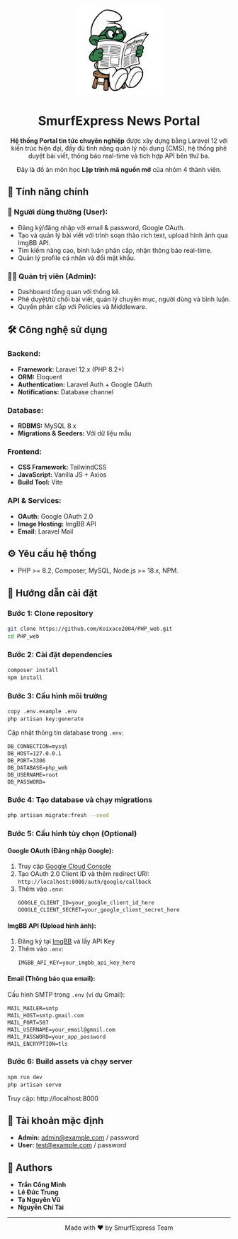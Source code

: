 <div align="center">
  <img src="public/logo.png" alt="Logo" width="200"/>

# SmurfExpress News Portal

**Hệ thống Portal tin tức chuyên nghiệp** được xây dựng bằng Laravel 12 với kiến trúc hiện đại, đầy đủ tính năng quản lý nội dung (CMS), hệ thống phê duyệt bài viết, thông báo real-time và tích hợp API bên thứ ba.

Đây là đồ án môn học **Lập trình mã nguồn mở** của nhóm 4 thành viên.

</div>

## 🚀 Tính năng chính

### 🎯 Người dùng thường (User):

-   Đăng ký/đăng nhập với email & password, Google OAuth.
-   Tạo và quản lý bài viết với trình soạn thảo rich text, upload hình ảnh qua ImgBB API.
-   Tìm kiếm nâng cao, bình luận phân cấp, nhận thông báo real-time.
-   Quản lý profile cá nhân và đổi mật khẩu.

### 👨‍💼 Quản trị viên (Admin):

-   Dashboard tổng quan với thống kê.
-   Phê duyệt/từ chối bài viết, quản lý chuyên mục, người dùng và bình luận.
-   Quyền phân cấp với Policies và Middleware.

## 🛠️ Công nghệ sử dụng

### Backend:

-   **Framework:** Laravel 12.x (PHP 8.2+)
-   **ORM:** Eloquent
-   **Authentication:** Laravel Auth + Google OAuth
-   **Notifications:** Database channel

### Database:

-   **RDBMS:** MySQL 8.x
-   **Migrations & Seeders:** Với dữ liệu mẫu

### Frontend:

-   **CSS Framework:** TailwindCSS
-   **JavaScript:** Vanilla JS + Axios
-   **Build Tool:** Vite

### API & Services:

-   **OAuth:** Google OAuth 2.0
-   **Image Hosting:** ImgBB API
-   **Email:** Laravel Mail

## ⚙️ Yêu cầu hệ thống

-   PHP >= 8.2, Composer, MySQL, Node.js >= 18.x, NPM.

## 🚀 Hướng dẫn cài đặt

### Bước 1: Clone repository

```bash
git clone https://github.com/Koixaco2004/PHP_web.git
cd PHP_web
```

### Bước 2: Cài đặt dependencies

```bash
composer install
npm install
```

### Bước 3: Cấu hình môi trường

```bash
copy .env.example .env
php artisan key:generate
```

Cập nhật thông tin database trong `.env`:

```env
DB_CONNECTION=mysql
DB_HOST=127.0.0.1
DB_PORT=3306
DB_DATABASE=php_web
DB_USERNAME=root
DB_PASSWORD=
```

### Bước 4: Tạo database và chạy migrations

```bash
php artisan migrate:fresh --seed
```

### Bước 5: Cấu hình tùy chọn (Optional)

#### Google OAuth (Đăng nhập Google):

1. Truy cập [Google Cloud Console](https://console.cloud.google.com/)
2. Tạo OAuth 2.0 Client ID và thêm redirect URI: `http://localhost:8000/auth/google/callback`
3. Thêm vào `.env`:
    ```env
    GOOGLE_CLIENT_ID=your_google_client_id_here
    GOOGLE_CLIENT_SECRET=your_google_client_secret_here
    ```

#### ImgBB API (Upload hình ảnh):

1. Đăng ký tại [ImgBB](https://imgbb.com/) và lấy API Key
2. Thêm vào `.env`:
    ```env
    IMGBB_API_KEY=your_imgbb_api_key_here
    ```

#### Email (Thông báo qua email):

Cấu hình SMTP trong `.env` (ví dụ Gmail):

```env
MAIL_MAILER=smtp
MAIL_HOST=smtp.gmail.com
MAIL_PORT=587
MAIL_USERNAME=your_email@gmail.com
MAIL_PASSWORD=your_app_password
MAIL_ENCRYPTION=tls
```

### Bước 6: Build assets và chạy server

```bash
npm run dev
php artisan serve
```

Truy cập: http://localhost:8000

## 🔑 Tài khoản mặc định

-   **Admin:** admin@example.com / password
-   **User:** test@example.com / password

## 👥 Authors

-   **Trần Công Minh**
-   **Lê Đức Trung**
-   **Tạ Nguyên Vũ**
-   **Nguyễn Chí Tài**

---

<div align="center">
  <p>Made with ❤️ by SmurfExpress Team</p>
</div>
